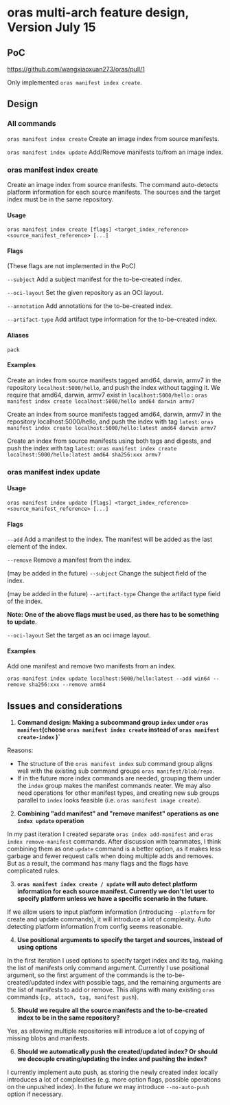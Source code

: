 # oras multi-arch feature design, Version July 15

## PoC

https://github.com/wangxiaoxuan273/oras/pull/1

Only implemented `oras manifest index create`.

## Design
### All commands
`oras manifest index create` Create an image index from source manifests. 

`oras manifest index update` Add/Remove manifests to/from an image index.

### oras manifest index create

Create an image index from source manifests. The command auto-detects platform information for each source manifests. The sources and the target index must be in the same repository.

#### Usage

`oras manifest index create [flags] <target_index_reference> <source_manifest_reference> [...]`

#### Flags

(These flags are not implemented in the PoC)

`--subject` Add a subject manifest for the to-be-created index.

`--oci-layout` Set the given repository as an OCI layout.

`--annotation` Add annotations for the to-be-created index.

`--artifact-type` Add artifact type information for the to-be-created index.

#### Aliases

`pack`

#### Examples

Create an index from source manifests tagged amd64, darwin, armv7 in the repository `localhost:5000/hello`, and push the index without tagging it. We require that amd64, darwin, armv7 exist in `localhost:5000/hello` :
`oras manifest index create localhost:5000/hello amd64 darwin armv7`

Create an index from source manifests tagged amd64, darwin, armv7 in the repository localhost:5000/hello, and push the index with tag `latest`:
`oras manifest index create localhost:5000/hello:latest amd64 darwin armv7`

Create an index from source manifests using both tags and digests, and push the index with tag `latest`:
`oras manifest index create localhost:5000/hello:latest amd64 sha256:xxx armv7`

### oras manifest index update

#### Usage

`oras manifest index update [flags] <target_index_reference> <source_manifest_reference> [...]`

#### Flags

`--add` Add a manifest to the index. The manifest will be added as the last element of the index.

`--remove` Remove a manifest from the index.

(may be added in the future) `--subject` Change the subject field of the index.

(may be added in the future) `--artifact-type` Change the artifact type field of the index.

**Note: One of the above flags must be used, as there has to be something to update.**

`--oci-layout` Set the target as an oci image layout.

#### Examples

Add one manifest and remove two manifests from an index.

`oras manifest index update localhost:5000/hello:latest --add win64 --remove sha256:xxx --remove arm64`

## Issues and considerations
1. **Command design: Making a subcommand group `index` under `oras manifest`(choose `oras manifest index create` instead of `oras manifest create-index` )`**

Reasons:
* The structure of the `oras manifest index` sub command group aligns well with the existing sub command groups `oras manifest/blob/repo`.
* If in the future more index commands are needed, grouping them under the `index` group makes the manifest commands neater. We may also need operations for other manifest types, and creating new sub groups parallel to `index` looks feasible (i.e. `oras manifest image create`).

2. **Combining "add manifest" and "remove manifest" operations as one `index update` operation**

In my past iteration I created separate `oras index add-manifest` and `oras index remove-manifest` commands. After discussion with teammates, I think combining them as one `update` command is a better option, as it makes less garbage and fewer request calls when doing multiple adds and removes. But as a result, the command has many flags and the flags have complicated rules.

3. **`oras manifest index create / update` will auto detect platform information for each source manifest. Currently we don't let user to specify platform unless we have a specific scenario in the future.**

If we allow users to input platform information (introducing `--platform` for create and update commands), it will introduce a lot of complexity. Auto detecting platform information from config seems reasonable.

4. **Use positional arguments to specify the target and sources, instead of using options**

In the first iteration I used options to specify target index and its tag, making the list of manifests only command argument. Currently I use positional argument, so the first argument of the commands is the to-be-created/updated index with possible tags, and the remaining arguments are the list of manifests to add or remove. This aligns with many existing `oras` commands (`cp, attach, tag, manifest push`).

5. **Should we require all the source manifests and the to-be-created index to be in the same repository?**

Yes, as allowing multiple repositories will introduce a lot of copying of missing blobs and manifests.

6. **Should we automatically push the created/updated index? Or should we decouple creating/updating the index and pushing the index?**

I currently implement auto push, as storing the newly created index locally introduces a lot of complexities (e.g. more option flags, possible operations on the unpushed index). In the future we may introduce `--no-auto-push` option if necessary. 